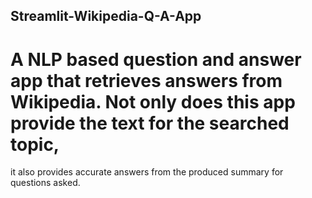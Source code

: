 ## Streamlit-Wikipedia-Q-A-App

# A NLP based question and answer app that retrieves answers from Wikipedia. Not only does this app provide the text for the searched topic,
it also provides accurate answers from the produced summary for questions asked. 
